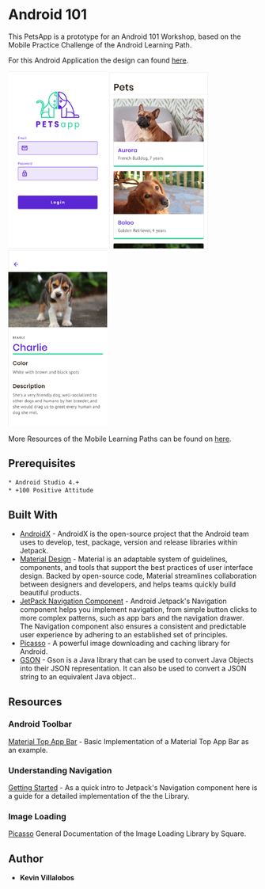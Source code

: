 # Android 101

This PetsApp is a prototype for an Android 101 Workshop, based on the Mobile Practice Challenge of the Android Learning Path.

For this Android Application the design can found [here](https://www.figma.com/file/YhKiLE6rLGGVK6rCalLQqL/Pets-App-Android-101?node-id=0%3A1).

<img src="screenshots/ss_login.png" alt="Login" width="200"/> <img src="screenshots/ss_list.png" alt="List" width="200"/> <img src="screenshots/ss_details.png" alt="Details" width="200"/>

More Resources of the Mobile Learning Paths can be found on [here](https://github.com/gorillalogic/mobile-practice/tree/master/learning-paths).

## Prerequisites

```
* Android Studio 4.+
* +100 Positive Attitude 
```

## Built With

* [AndroidX](https://developer.android.com/jetpack/androidx) - AndroidX is the open-source project that the Android team uses to develop, test, package, version and release libraries within Jetpack.
* [Material Design](https://material.io/develop/android) - Material is an adaptable system of guidelines, components, and tools that support the best practices of user interface design. Backed by open-source code, Material streamlines collaboration between designers and developers, and helps teams quickly build beautiful products.
* [JetPack Navigation Component](https://developer.android.com/guide/navigation) - Android Jetpack's Navigation component helps you implement navigation, from simple button clicks to more complex patterns, such as app bars and the navigation drawer. The Navigation component also ensures a consistent and predictable user experience by adhering to an established set of principles.
* [Picasso](https://github.com/square/picasso) - A powerful image downloading and caching library for Android.
* [GSON](https://github.com/google/gson) - Gson is a Java library that can be used to convert Java Objects into their JSON representation. It can also be used to convert a JSON string to an equivalent Java object..

## Resources

### Android Toolbar

[Material Top App Bar](https://material.io/components/app-bars-top/android#regular-top-app-bar) - Basic Implementation of a Material Top App Bar as an example.

### Understanding Navigation

[Getting Started](https://developer.android.com/guide/navigation/navigation-getting-started) - As a quick intro to Jetpack's Navigation component here is a guide for a detailed implementation of the the Library.

### Image Loading

[Picasso](https://square.github.io/picasso/) General Documentation of the Image Loading Library by Square.


## Author

* **Kevin Villalobos**